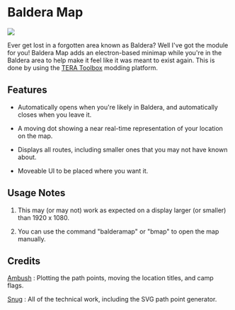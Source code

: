 # Baldera Map

![](https://cdn.discordapp.com/attachments/803409013832155177/831780632279384084/unknown.png)

Ever get lost in a forgotten area known as Baldera? Well I've got the module for you! Baldera Map adds an electron-based minimap while you're in the Baldera area to help make it feel like it was meant to exist again. This is done by using the [TERA Toolbox](https://github.com/tera-toolbox/tera-toolbox) modding platform.

## Features

* Automatically opens when you're likely in Baldera, and automatically closes when you leave it.

* A moving dot showing a near real-time representation of your location on the map.

* Displays all routes, including smaller ones that you may not have known about.

* Moveable UI to be placed where you want it.

## Usage Notes
1. This may (or may not) work as expected on a display larger (or smaller) than 1920 x 1080.

2. You can use the command "balderamap" or "bmap" to open the map manually.

## Credits
[Ambush](https://github.com/ambushing) : Plotting the path points, moving the location titles, and camp flags.

[Snug](https://github.com/Snugglez) : All of the technical work, including the SVG path point generator.